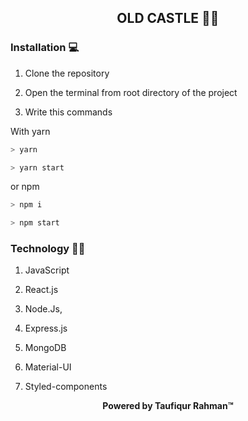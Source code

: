 ## <p  align="center"> OLD CASTLE 🚀🚀</p>

### Installation 💻

1. Clone the repository

2. Open the terminal from root directory of the project

3. Write this commands

With yarn

```bash
> yarn
```

```bash
> yarn start
```

or npm

```bash
> npm i
```

```bash
> npm start
```

### Technology 🚀🚀

1. JavaScript

2. React.js

3. Node.Js,

4. Express.js

5. MongoDB

6. Material-UI

7. Styled-components


<p  align="center"  bold> <b>Powered by Taufiqur Rahman™</b></p>

